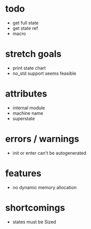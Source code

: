 # todo
- get full state
- get state ref
- macro

# stretch goals
- print state chart
- no_std support seems feasible

# attributes
- internal module
- machine name
- superstate

# errors / warnings
- init or enter can't be autogenerated

# features
- no dynamic memory allocation

# shortcomings
- states must be Sized
